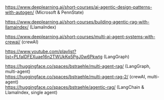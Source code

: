 https://www.deeplearning.ai/short-courses/ai-agentic-design-patterns-with-autogen/ (Microsoft & PennState)  

https://www.deeplearning.ai/short-courses/building-agentic-rag-with-llamaindex/ (LlamaIndex)  

https://www.deeplearning.ai/short-courses/multi-ai-agent-systems-with-crewai/ (crewAI)  

https://www.youtube.com/playlist?list=PLfaIDFEXuae16n2TWUkKq5PgJ0w6Pkwtg (LangGraph)  

https://huggingface.co/spaces/bstraehle/multi-agent-rag/ (LangGraph, multi-agent)  
https://huggingface.co/spaces/bstraehle/multi-agent-rag-2/ (crewAI, multi-agent)  
https://huggingface.co/spaces/bstraehle/agentic-rag/ (LangChain & LlamaIndex, single agent)  
